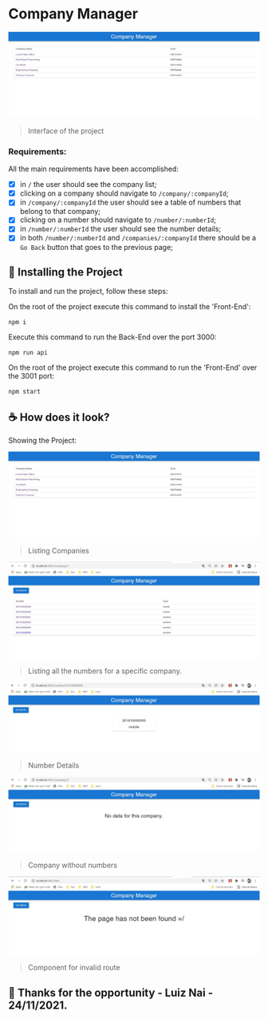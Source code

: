 # Company Manager

<img src="images/01.jpg" alt="project screen">

> Interface of the project

### Requirements:

All the main requirements have been accomplished:

- [x] in `/` the user should see the company list;
- [x] clicking on a company should navigate to `/company/:companyId`;
- [x] in `/company/:companyId` the user should see a table of numbers that belong to that company;
- [x] clicking on a number should navigate to `/number/:numberId`;
- [x] in `/number/:numberId` the user should see the number details;
- [x] in both `/number/:numberId` and `/companies/:companyId` there should be a `Go Back` button that goes to the previous page;

## 🚀 Installing the Project

To install and run the project, follow these steps:

On the root of the project execute this command to install the 'Front-End':
```
npm i
```

Execute this command to run the Back-End over the port 3000:
```
npm run api
```

On the root of the project execute this command to run the 'Front-End' over the 3001 port:
```
npm start
```

## ☕ How does it look?

Showing the Project:

<img src="images/01.jpg" alt="Listing Companies">

> Listing Companies

<img src="images/02.jpg" alt="Listing all the numbers for a specific company">

> Listing all the numbers for a specific company.

<img src="images/03.jpg" alt="Number Details">

> Number Details

<img src="images/04.jpg" alt="Company without numbers">

> Company without numbers

<img src="images/05.jpg" alt="Responsive layout">

> Component for invalid route

## 🤝 Thanks for the opportunity - Luiz Nai - 24/11/2021.